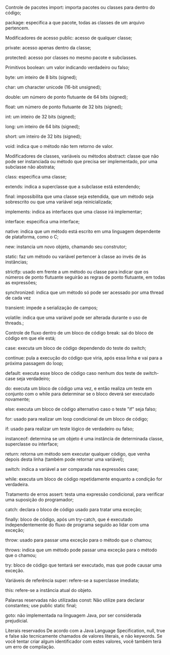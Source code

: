
Controle de pacotes
import: importa pacotes ou classes para dentro do código;

package: especifica a que pacote, todas as classes de um arquivo pertencem.

Modificadores de acesso
public: acesso de qualquer classe;

private: acesso apenas dentro da classe;

protected: acesso por classes no mesmo pacote e subclasses.

Primitivos
boolean: um valor indicando verdadeiro ou falso;

byte: um inteiro de 8 bits (signed);

char: um character unicode (16-bit unsigned);

double: um número de ponto flutuante de 64 bits (signed);

float: um número de ponto flutuante de 32 bits (signed);

int: um inteiro de 32 bits (signed);

long: um inteiro de 64 bits (signed);

short: um inteiro de 32 bits (signed);

void: indica que o método não tem retorno de valor.

Modificadores de classes, variáveis ou métodos
abstract: classe que não pode ser instanciada ou método que precisa ser implementado, por uma subclasse não abstrata;

class: especifica uma classe;

extends: indica a superclasse que a subclasse está estendendo;

final: impossibilita que uma classe seja estendida, que um método seja sobrescrito ou que uma variável seja reinicializada;

implements: indica as interfaces que uma classe irá implementar;

interface: especifica uma interface;

native: indica que um método está escrito em uma linguagem dependente de plataforma, como o C;

new: instancia um novo objeto, chamando seu construtor;

static: faz um método ou variável pertencer à classe ao invés de às instâncias;

strictfp: usado em frente a um método ou classe para indicar que os números de ponto flutuante seguirão as regras de ponto flutuante, em todas as expressões;

synchronized: indica que um método só pode ser acessado por uma thread de cada vez

transient: impede a serialização de campos;

volatile: indica que uma variável pode ser alterada durante o uso de threads.;

Controle de fluxo dentro de um bloco de código
break: sai do bloco de código em que ele está;

case: executa um bloco de código dependendo do teste do switch;

continue: pula a execução do código que viria, após essa linha e vai para a próxima passagem do loop;

default: executa esse bloco de código caso nenhum dos teste de switch-case seja verdadeiro;

do: executa um bloco de código uma vez, e então realiza um teste em conjunto com o while para determinar se o bloco deverá ser executado novamente;

else: executa um bloco de código alternativo caso o teste "if" seja falso;

for: usado para realizar um loop condicional de um bloco de código;

if: usado para realizar um teste lógico de verdadeiro ou falso;

instanceof: determina se um objeto é uma instância de determinada classe, superclasse ou interface;

return: retorna um método sem executar qualquer código, que venha depois desta linha (também pode retornar uma variável);

switch: indica a variável a ser comparada nas expressões case;

while: executa um bloco de código repetidamente enquanto a condição for verdadeira.

Tratamento de erros
assert: testa uma expressão condicional, para verificar uma suposição do programador;

catch: declara o bloco de código usado para tratar uma exceção;

finally: bloco de código, após um try-catch, que é executado independentemente do fluxo de programa seguido ao lidar com uma exceção;

throw: usado para passar uma exceção para o método que o chamou;

throws: indica que um método pode passar uma exceção para o método que o chamou;

try: bloco de código que tentará ser executado, mas que pode causar uma exceção.

Variáveis de referência
super: refere-se a superclasse imediata;

this: refere-se a instância atual do objeto.

Palavras reservadas não utilizadas
const: Não utilize para declarar constantes; use public static final;

goto: não implementada na linguagem Java, por ser considerada prejudicial.

Literais reservados
De acordo com a Java Language Specification, null, true e false são tecnicamente chamados de valores literais, e não keywords. Se você tentar criar algum identificador com estes valores, você também terá um erro de compilação.